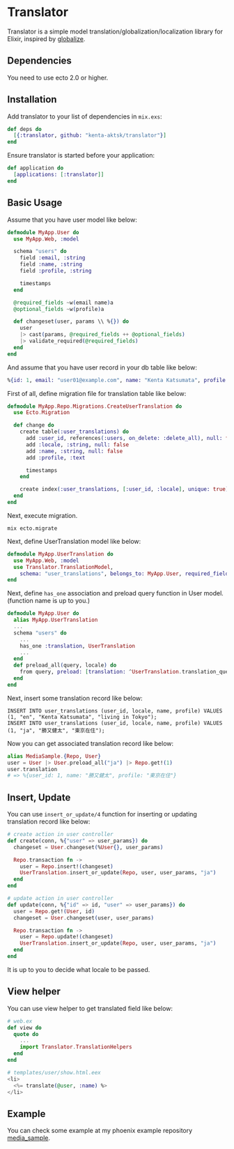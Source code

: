 # Translator

Translator is a simple model translation/globalization/localization library for Elixir, inspired by [globalize](https://github.com/globalize/globalize).

## Dependencies

You need to use ecto 2.0 or higher.

## Installation

Add translator to your list of dependencies in `mix.exs`:

```elixir
def deps do
  [{:translator, github: "kenta-aktsk/translator"}]
end
```

Ensure translator is started before your application:

```elixir
def application do
  [applications: [:translator]]
end
```

## Basic Usage

Assume that you have user model like below:

```elixir
defmodule MyApp.User do
  use MyApp.Web, :model

  schema "users" do
    field :email, :string
    field :name, :string
    field :profile, :string

    timestamps
  end

  @required_fields ~w(email name)a
  @optional_fields ~w(profile)a

  def changeset(user, params \\ %{}) do
    user
    |> cast(params, @required_fields ++ @optional_fields)
    |> validate_required(@required_fields)
  end
end
```

And assume that you have user record in your db table like below:

```elixir
%{id: 1, email: "user01@example.com", name: "Kenta Katsumata", profile: "Engineer, Writer"}
```

First of all, define migration file for translation table like below:

```elixir
defmodule MyApp.Repo.Migrations.CreateUserTranslation do
  use Ecto.Migration

  def change do
    create table(:user_translations) do
      add :user_id, references(:users, on_delete: :delete_all), null: false
      add :locale, :string, null: false
      add :name, :string, null: false
      add :profile, :text

      timestamps
    end

    create index(:user_translations, [:user_id, :locale], unique: true)
  end
end
```

Next, execute migration.

```
mix ecto.migrate
```

Next, define UserTranslation model like below:

```elixir
defmodule MyApp.UserTranslation do
  use MyApp.Web, :model
  use Translator.TranslationModel,
    schema: "user_translations", belongs_to: MyApp.User, required_fields: [:name], optional_fields: [:profile]
end
```

Next, define `has_one` association and preload query function in User model. (function name is up to you.)

```elixir
defmodule MyApp.User do
  alias MyApp.UserTranslation
  ...
  schema "users" do
    ...
    has_one :translation, UserTranslation
    ...
  end
  def preload_all(query, locale) do
    from query, preload: [translation: ^UserTranslation.translation_query(locale)]
  end
end
```

Next, insert some translation record like below:

```
INSERT INTO user_translations (user_id, locale, name, profile) VALUES (1, "en", "Kenta Katsumata", "living in Tokyo");
INSERT INTO user_translations (user_id, locale, name, profile) VALUES (1, "ja", "勝又健太", "東京在住");
```

Now you can get associated translation record like below:

```elixir
alias MediaSample.{Repo, User}
user = User |> User.preload_all("ja") |> Repo.get!(1)
user.translation
# => %{user_id: 1, name: "勝又健太", profile: "東京在住"}

```

## Insert, Update

You can use `insert_or_update/4` function for inserting or updating translation record like below:

```elixir
# create action in user controller 
def create(conn, %{"user" => user_params}) do
  changeset = User.changeset(%User{}, user_params)

  Repo.transaction fn ->
    user = Repo.insert!(changeset)
    UserTranslation.insert_or_update(Repo, user, user_params, "ja")
  end
end

# update action in user controller 
def update(conn, %{"id" => id, "user" => user_params}) do
  user = Repo.get!(User, id)
  changeset = User.changeset(user, user_params)

  Repo.transaction fn ->
    user = Repo.update!(changeset)
    UserTranslation.insert_or_update(Repo, user, user_params, "ja")
  end
end
```

It is up to you to decide what locale to be passed.

## View helper

You can use view helper to get translated field like below:

```elixir
# web.ex
def view do
  quote do
    ...
    import Translator.TranslationHelpers
  end
end

# templates/user/show.html.eex
<li>
  <%= translate(@user, :name) %>
</li>
```

## Example

You can check some example at my phoenix example repository [media_sample](https://github.com/kenta-aktsk/media_sample).

